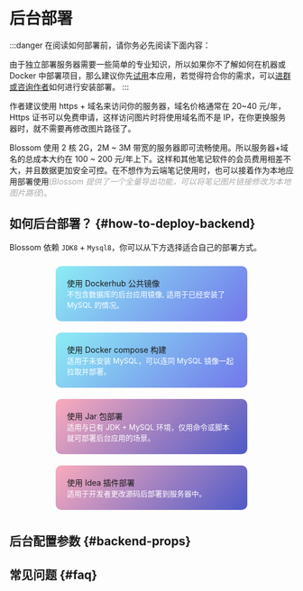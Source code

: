 <script setup lang="ts">
import { onMounted } from 'vue'
import { useRouter,withBase } from 'vitepress'
import { info } from '../../scripts/stat-api'

onMounted(() => {
  info()
})

const router = useRouter()

const toRoute = (route) => {
  router.go(withBase(route))
}

</script>

# 后台部署

:::danger 在阅读如何部署前，请你务必先阅读下面内容：

由于独立部署服务器需要一些简单的专业知识，所以如果你不了解如何在机器或 Docker 中部署项目，那么建议你先[试用](../tryuse)本应用，若觉得符合你的需求，可以[进群或咨询作者](../about/contact)如何进行安装部署。
:::

作者建议使用 https + 域名来访问你的服务器，域名价格通常在 20~40 元/年，Https 证书可以免费申请，这样访问图片时将使用域名而不是 IP，在你更换服务器时，就不需要再修改图片路径了。

Blossom 使用 2 核 2G，2M ~ 3M 带宽的服务器即可流畅使用。所以服务器+域名的总成本大约在 100 ~ 200 元/年上下。这样和其他笔记软件的会员费用相差不大，并且数据更加安全可控。在不想作为云端笔记使用时，也可以接着作为本地应用部署使用<span style="color:#A9A9A9">(_Blossom 提供了一个全量导出功能，可以将笔记图片链接修改为本地图片路径_)。</span>

## 如何后台部署？ {#how-to-deploy-backend}

Blossom 依赖 `JDK8` + `Mysql8`，你可以从下方选择适合自己的部署方式。

<div class="deploy-type">
  <div class="item docker" @click="toRoute('/guide/deploy/backend-docker')">
    <div>使用 Dockerhub 公共镜像</div>
    <p class="desc">不包含数据库的后台应用镜像, 适用于已经安装了 MySQL 的情况。</p>
  </div>
  <div class="item docker" @click="toRoute('/guide/deploy/backend-docker-compose')">
    <div>使用 Docker compose 构建</div>
    <p class="desc">适用于未安装 MySQL，可以连同 MySQL 镜像一起拉取并部署。</p>
  </div>
</div>

<div class="deploy-type">
  <!-- <div class="item docker" @click="toRoute('/doc/backend-dockerfile')">
    <div>通过 Dockerfile 构建</div>
    <p class="desc">适用于需要自己构建自定义镜像。</p>
  </div> -->
  <div class="item idea" @click="toRoute('/guide/deploy/backend-jar')">
    <div>使用 Jar 包部署</div>
    <p class="desc">适用与已有 JDK + MySQL 环境，仅用命令或脚本就可部署后台应用的场景。</p>
  </div>
  <div class="item idea" @click="toRoute('/guide/deploy/backend-idea')">
    <div>使用 Idea 插件部署</div>
    <p class="desc">适用于开发者更改源码后部署到服务器中。</p>
  </div>
</div>

<div class="deploy-type">
</div>

## 后台配置参数 {#backend-props}

## 常见问题 {#faq}

<style scoped>
.deploy-type {
  display: flex;
  flex-direction: row;
  justify-content: space-around;
  align-content: flex-start;
  flex-wrap: wrap;
}

.deploy-type .item {
  border-radius: 10px;
  width: 300px;
  padding: 20px;
  margin: 10px 0;
  transition: 0.3s;
  cursor: pointer;
  transition: box-shadow 0.3s;
}

.deploy-type .item:hover {
  box-shadow: 0 0 5px #939393;
}

.deploy-type .desc {
  font-size: 13px;
  color: #FFFFFF;
  margin:0;
}


.deploy-type .docker {
  background: #1C8DEA2D;
  background-image:linear-gradient(135deg,#72EEF2BD,#5151E5C0);
    /* linear-gradient(white 0, transparent 0),
    linear-gradient(90deg, white 0, transparent 0),
    linear-gradient(rgba(255, 255, 255, 0.3) 1px, transparent 0),
    linear-gradient(90deg, rgba(255, 255, 255, 0.3) 1px, transparent 0); */
  /* background-size: 75px 75px, 75px 75px, 15px 15px, 15px 15px; */
}

.deploy-type .idea {
  background: #D333561E;
  background-image:linear-gradient(135deg,#FD658673,#0D24B9B9);
  /* background-image:
    linear-gradient(white 0, transparent 0),
    linear-gradient(90deg, white 0, transparent 0),
    linear-gradient(rgba(255, 255, 255, 0.3) 1px, transparent 0),
    linear-gradient(90deg, rgba(255, 255, 255, 0.3) 1px, transparent 0); */
  /* background-size: 75px 75px, 75px 75px, 15px 15px, 15px 15px; */

}
</style>
